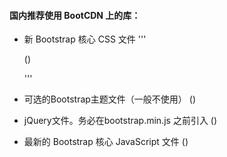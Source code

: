 #### 国内推荐使用 BootCDN 上的库：

* 新 Bootstrap 核心 CSS 文件
'''<p>(<link href="https://cdn.bootcss.com/bootstrap/3.3.7/css/bootstrap.min.css" rel="stylesheet">)</p>'''
 
* 可选的Bootstrap主题文件（一般不使用）
(<script src="https://cdn.bootcss.com/bootstrap/3.3.7/css/bootstrap-theme.min.css"></script>)
 
* jQuery文件。务必在bootstrap.min.js 之前引入
(<script src="https://cdn.bootcss.com/jquery/2.1.1/jquery.min.js"></script>)
 
* 最新的 Bootstrap 核心 JavaScript 文件 
(<script src="https://cdn.bootcss.com/bootstrap/3.3.7/js/bootstrap.min.js"></script>)

